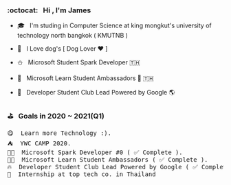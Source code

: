 ### :octocat: &nbsp; Hi , I'm James
<!-- <img src="https://64.media.tumblr.com/e2beff3302a78ca09212047cce40490b/79207def0df40222-d9/s640x960/e24d87847860f8a378d583bf85937246780f2e6a.gif" alt="image" width="200px" /> -->

- 🎓 &nbsp; I'm studing in Computer Science at king mongkut's university of technology north bangkok ( KMUTNB )

- 🐶 &nbsp; I Love dog's [ Dog Lover ♥️ ]
- ⛄️ &nbsp; Microsoft Student Spark Developer 🇹🇭
- 🚀 &nbsp; Microsoft Learn Student Ambassadors 🌟 🇹🇭
- 🍋 &nbsp; Developer Student Club Lead Powered by Google 🌎
### ⛳️  &nbsp; Goals in 2020 ~ 2021(Q1)
<pre>
😋  Learn more Technology :).
⛺️  YWC CAMP 2020.
👨‍💻  Microsoft Spark Developer #0 ( ✅ Complete ).
👩‍🚀  Microsoft Learn Student Ambassadors ( ✅ Complete ).
🔥  Developer Student Club Lead Powered by Google ( ✅ Complete ).
💼  Internship at top tech co. in Thailand
</pre>
 

 <!-- <img src="https://i.ibb.co/Gdy6nyV/new.gif" alt="new" width="30"/> -->
